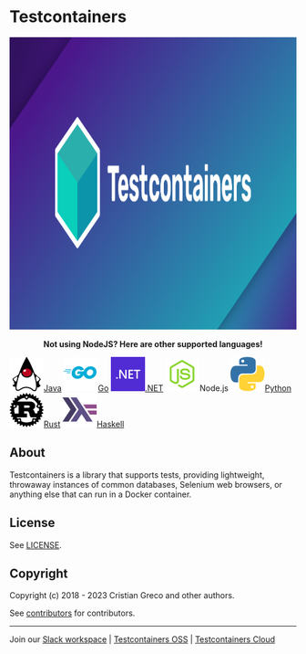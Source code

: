 # Testcontainers

<!-- allow aspect ratio computation to reduce layout shift. CSS enforces max-width: 100% -->
<img src="site/logo.png" alt="Testcontainers logo" width="1024" height="512"/>

<p style="text-align: center"><strong>Not using NodeJS? Here are other supported languages!</strong></p>
<div class="card-grid">
    <a href="https://java.testcontainers.org/" class="card-grid-item"><img src="site/language-logos/java.svg"/>Java</a>
    <a href="https://golang.testcontainers.org/" class="card-grid-item"><img src="site/language-logos/go.svg"/>Go</a>
    <a href="https://dotnet.testcontainers.org/" class="card-grid-item"><img src="site/language-logos/dotnet.svg"/>.NET</a>
    <a class="card-grid-item"><img src="site/language-logos/nodejs.svg"/>Node.js</a>
    <a href="https://testcontainers-python.readthedocs.io/en/latest/" class="card-grid-item"><img src="site/language-logos/python.svg"/>Python</a>
    <a href="https://docs.rs/testcontainers/latest/testcontainers/" class="card-grid-item"><img src="site/language-logos/rust.svg"/>Rust</a>
    <a class="card-grid-item" href="https://github.com/testcontainers/testcontainers-hs/"><img src="site/language-logos/haskell.svg"/>Haskell</a>
</div>

## About

Testcontainers is a library that supports tests, providing lightweight, throwaway instances of common databases, Selenium web browsers, or anything else that can run in a Docker container.

## License

See [LICENSE](https://raw.githubusercontent.com/testcontainers/testcontainers-node/main/LICENSE).

## Copyright

Copyright (c) 2018 - 2023 Cristian Greco and other authors.

See [contributors](https://github.com/testcontainers/testcontainers-node/graphs/contributors/) for contributors.

---

Join our [Slack workspace](https://slack.testcontainers.org/) | [Testcontainers OSS](https://java.testcontainers.org/) | [Testcontainers Cloud](https://www.testcontainers.cloud/)
